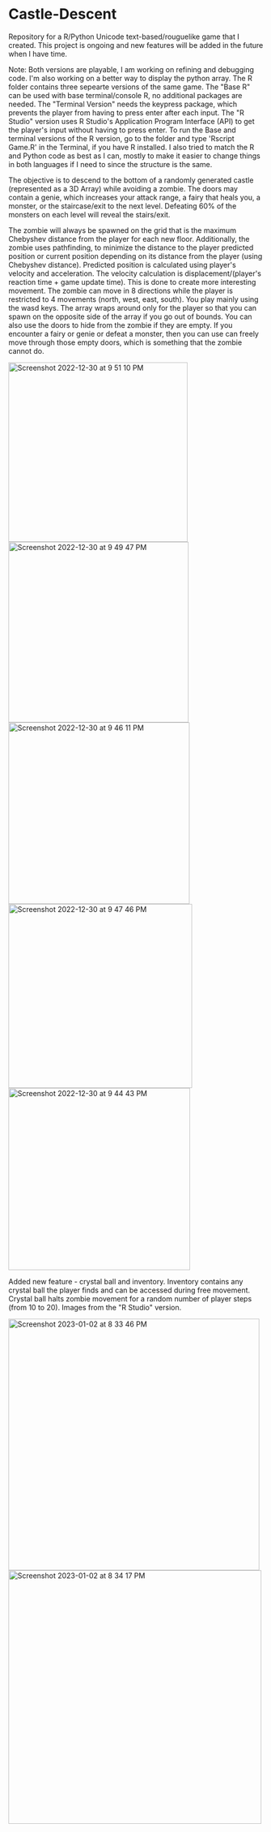 # Castle-Descent
Repository for a R/Python Unicode text-based/rouguelike game that I created. This project is ongoing and new features will be added in the future when I have time. 

Note: Both versions are playable, I am working on refining and debugging code. I'm also working on a better way to display the python array. The R folder contains three sepearte versions of the same game. The "Base R" can be used with base terminal/console R, no additional packages are needed. The "Terminal Version" needs the keypress package, which prevents the player from having to press enter after each input. The "R Studio" version uses R Studio's Application Program Interface (API) to get the player's input without having to press enter. To run the Base and terminal versions of the R version, go to the folder and type 'Rscript Game.R' in the Terminal, if you have R installed. I also tried to match the R and Python code as best as I can, mostly to make it easier to change things in both languages if I need to since the structure is the same.


The objective is to descend to the bottom of a randomly generated castle (represented as a 3D Array) while avoiding a zombie. The doors may contain a genie, which increases your attack range, a fairy that heals you, a monster, or the staircase/exit to the next level. Defeating 60% of the monsters on each level will reveal the stairs/exit. 

The zombie will always be spawned on the grid that is the maximum Chebyshev distance from the player for each new floor.
Additionally, the zombie uses pathfinding, to minimize the distance to the player predicted position or current position depending on its distance from the player (using Chebyshev distance). Predicted position is calculated using player's velocity and acceleration. The velocity calculation is displacement/(player's reaction time + game update time). This is done to create more interesting movement. The zombie can move in 8 directions while the player is restricted to 4 movements (north, west, east, south). You play mainly using the wasd keys. The array wraps around only for the player so that you can spawn on the opposite side of the array if you go out of bounds. You can also use the doors to hide from the zombie if they are empty. If you encounter a fairy or genie or defeat a monster, then you can use can freely move through those empty doors, which is something that the zombie cannot do. 

<img width="354" alt="Screenshot 2022-12-30 at 9 51 10 PM" src="https://user-images.githubusercontent.com/112973674/210123653-0453060b-4986-4e50-9c35-4356fb41516a.png">
<img width="356" alt="Screenshot 2022-12-30 at 9 49 47 PM" src="https://user-images.githubusercontent.com/112973674/210123650-a886a76a-521c-46bc-bfdc-ad5e0c4d4cc8.png">
<img width="358" alt="Screenshot 2022-12-30 at 9 46 11 PM" src="https://user-images.githubusercontent.com/112973674/210123651-7c976a53-a25f-48bb-a64a-b1ae338de265.png">
<img width="363" alt="Screenshot 2022-12-30 at 9 47 46 PM" src="https://user-images.githubusercontent.com/112973674/210123652-c1020690-b7ea-4c31-b400-7dcac0211afb.png">
<img width="359" alt="Screenshot 2022-12-30 at 9 44 43 PM" src="https://user-images.githubusercontent.com/112973674/210123649-25cc557b-6634-4d24-acd3-8b67676b441f.png">

Added new feature - crystal ball and inventory. Inventory contains any crystal ball the player finds and can be accessed during free movement. Crystal ball halts zombie movement for a random number of player steps (from 10 to 20). Images from the "R Studio" version.

<img width="496" alt="Screenshot 2023-01-02 at 8 33 46 PM" src="https://user-images.githubusercontent.com/112973674/210292209-612c4e52-c829-4204-ab38-a31734f8cd90.png">
<img width="500" alt="Screenshot 2023-01-02 at 8 34 17 PM" src="https://user-images.githubusercontent.com/112973674/210292225-3dc0ad58-6310-4afd-88cc-9365e4c9bde2.png">

